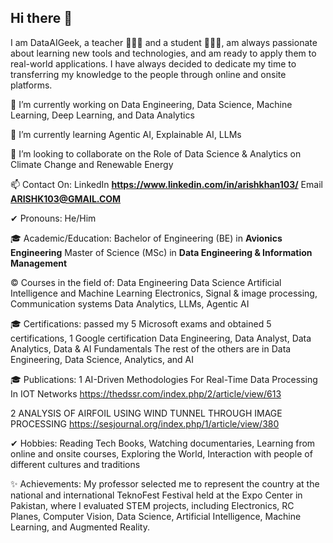 ## Hi there 👋

I am DataAIGeek, a teacher 👩🏿‍🏫 and a student 👨🏿‍🎓, am always passionate about learning new tools and technologies, 
and am ready to apply them to real-world applications. I have always decided to dedicate my time to transferring my knowledge to the people through online and onsite platforms.

🔭 I’m currently working on 
Data Engineering, Data Science, Machine Learning, Deep Learning, and Data Analytics

🌱 I’m currently learning 
Agentic AI, Explainable AI, LLMs

👯 I’m looking to collaborate on the 
Role of Data Science & Analytics on Climate Change and Renewable Energy

📫 Contact On: 
LinkedIn **https://www.linkedin.com/in/arishkhan103/** Email **ARISHK103@GMAIL.COM**

✔ Pronouns: 
He/Him

🎓 Academic/Education:
Bachelor of Engineering (BE) in **Avionics Engineering**
Master of Science (MSc) in **Data Engineering & Information Management**

© Courses in the field of:
Data Engineering
Data Science
Artificial Intelligence and Machine Learning
Electronics, Signal & image processing, 
Communication systems
Data Analytics, LLMs, Agentic AI

🎓 Certifications:
passed my 5 Microsoft exams and obtained 5 certifications, 1 Google certification
Data Engineering, Data Analyst, Data Analytics, Data & AI Fundamentals
The rest of the others are in Data Engineering, Data Science, Analytics, and AI

🎓 Publications:
1 AI-Driven Methodologies For Real-Time Data Processing In IOT Networks
https://thedssr.com/index.php/2/article/view/613

2 ANALYSIS OF AIRFOIL USING WIND TUNNEL THROUGH IMAGE PROCESSING
https://sesjournal.org/index.php/1/article/view/380

✔ Hobbies: 
Reading Tech Books, Watching documentaries, Learning from online and onsite courses, Exploring the World, Interaction with people of different cultures and traditions

✨ Achievements:
My professor selected me to represent the country at the national and international TeknoFest Festival held at the Expo Center in Pakistan, where I evaluated STEM projects, including Electronics, RC Planes, Computer Vision, Data Science, Artificial Intelligence, Machine Learning, and Augmented Reality.

